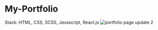 # My-Portfolio
Stack: HTML, CSS, SCSS, Javascript, React.js
![portfolio page update 2](https://user-images.githubusercontent.com/88059700/177016089-a9f61719-0669-412b-8dfc-76284b06a119.JPG)
